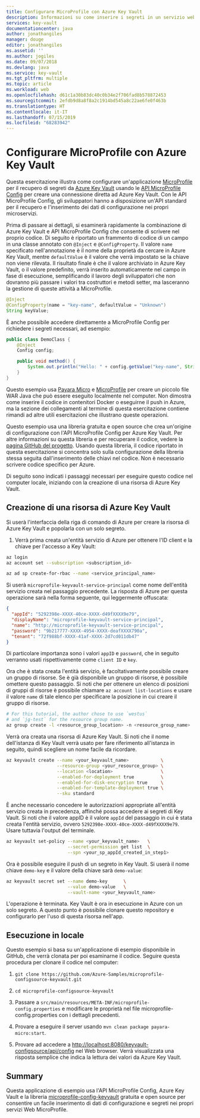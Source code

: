 ```yaml
---
title: Configurare MicroProfile con Azure Key Vault
description: Informazioni su come inserire i segreti in un servizio web MicroProfile con Azure Key Vault
services: key-vault
documentationcenter: java
author: jonathangiles
manager: douge
editor: jonathangiles
ms.assetid: ''
ms.author: jogiles
ms.date: 09/07/2018
ms.devlang: java
ms.service: key-vault
ms.tgt_pltfrm: multiple
ms.topic: article
ms.workload: web
ms.openlocfilehash: d61c1a30b83dc40c0b34e2f706fad8b578872453
ms.sourcegitcommit: 2efdb9d8a8f8a2c1914bd545a8c22ae6fe0f463b
ms.translationtype: HT
ms.contentlocale: it-IT
ms.lasthandoff: 07/15/2019
ms.locfileid: "68283942"
---
```

# <a name="configure-microprofile-with-azure-key-vault"></a>Configurare MicroProfile con Azure Key Vault

Questa esercitazione illustra come configurare un'applicazione [MicroProfile](http://microprofile.io) per il recupero di segreti da [Azure Key Vault](https://azure.microsoft.com/services/key-vault/) usando le [API MicroProfile Config](https://microprofile.io/project/eclipse/microprofile-config) per creare una connessione diretta ad Azure Key Vault. Con le API MicroProfile Config, gli sviluppatori hanno a disposizione un'API standard per il recupero e l'inserimento dei dati di configurazione nei propri microservizi.

Prima di passare ai dettagli, si esaminerà rapidamente la combinazione di Azure Key Vault e API MicroProfile Config che consente di scrivere nel proprio codice. Di seguito è riportato un frammento di codice di un campo in una classe annotato con `@Inject` e `@ConfigProperty`. Il valore `name` specificato nell'annotazione è il nome della proprietà da cercare in Azure Key Vault, mentre `defaultValue` è il valore che verrà impostato se la chiave non viene rilevata. Il risultato finale è che il valore archiviato in Azure Key Vault, o il valore predefinito, verrà inserito automaticamente nel campo in fase di esecuzione, semplificando il lavoro degli sviluppatori che non dovranno più passare i valori tra costruttori e metodi setter, ma lasceranno la gestione di queste attività a MicroProfile.

```java
@Inject
@ConfigProperty(name = "key-name", defaultValue = "Unknown")
String keyValue;
```

È anche possibile accedere direttamente a MicroProfile Config per richiedere i segreti necessari, ad esempio:

```java
public class DemoClass {
    @Inject
    Config config;

    public void method() {
        System.out.println("Hello: " + config.getValue("key-name", String.class));
    }
}
```

Questo esempio usa [Payara Micro](https://www.payara.fish/payara_micro) e [MicroProfile](https://microprofile.io/) per creare un piccolo file WAR Java che può essere eseguito localmente nel computer. Non dimostra come inserire il codice in contenitori Docker o eseguirne il push in Azure, ma la sezione dei collegamenti al termine di questa esercitazione contiene rimandi ad altre utili esercitazioni che illustrano queste operazioni.

Questo esempio usa una libreria gratuita e open source che crea un'origine di configurazione con l'API MicroProfile Config per Azure Key Vault. Per altre informazioni su questa libreria e per recuperare il codice, vedere la [pagina GitHub del progetto](https://github.com/Azure/azure-microprofile/tree/master/microprofile-config-keyvault). Usando questa libreria, il codice riportato in questa esercitazione si concentra solo sulla configurazione della libreria stessa seguita dall'inserimento delle chiavi nel codice. Non è necessario scrivere codice specifico per Azure.

Di seguito sono indicati i passaggi necessari per eseguire questo codice nel computer locale, iniziando con la creazione di una risorsa di Azure Key Vault.

## <a name="creating-an-azure-key-vault-resource"></a>Creazione di una risorsa di Azure Key Vault

Si userà l'interfaccia della riga di comando di Azure per creare la risorsa di Azure Key Vault e popolarla con un solo segreto.

1. Verrà prima creata un'entità servizio di Azure per ottenere l'ID client e la chiave per l'accesso a Key Vault:

```bash
az login
az account set --subscription <subscription_id>

az ad sp create-for-rbac --name <service_principal_name>
```

Si userà `microprofile-keyvault-service-principal` come nome dell'entità servizio creata nel passaggio precedente. La risposta di Azure per questa operazione sarà nella forma seguente, qui leggermente offuscata:

```json
{
  "appId": "5292398e-XXXX-40ce-XXXX-d49fXXXX9e79",
  "displayName": "microprofile-keyvault-service-principal",
  "name": "http://microprofile-keyvault-service-principal",
  "password": "9b217777-XXXX-4954-XXXX-deafXXXX790a",
  "tenant": "72f988bf-XXXX-41af-XXXX-2d7cd011db47"
}
```

Di particolare importanza sono i valori `appID` e `password`, che in seguito verranno usati rispettivamente come `client ID` e `key`.

Ora che è stata creata l'entità servizio, è facoltativamente possibile creare un gruppo di risorse. Se è già disponibile un gruppo di risorse, è possibile omettere questo passaggio. Si noti che per ottenere un elenco di posizioni di gruppi di risorse è possibile chiamare `az account list-locations` e usare il valore `name` di tale elenco per specificare la posizione in cui creare il gruppo di risorse.

```bash
# For this tutorial, the author chose to use `westus`
# and `jg-test` for the resource group name.
az group create -l <resource_group_location> -n <resource_group_name>
```

Verrà ora creata una risorsa di Azure Key Vault. Si noti che il nome dell'istanza di Key Vault verrà usato per fare riferimento all'istanza in seguito, quindi scegliere un nome facile da ricordare.

```bash
az keyvault create --name <your_keyvault_name>            \
                   --resource-group <your_resource_group> \
                   --location <location>                  \
                   --enabled-for-deployment true          \
                   --enabled-for-disk-encryption true     \
                   --enabled-for-template-deployment true \
                   --sku standard
```

È anche necessario concedere le autorizzazioni appropriate all'entità servizio creata in precedenza, affinché possa accedere ai segreti di Key Vault. Si noti che il valore appID è il valore `appId` del passaggio in cui è stata creata l'entità servizio, ovvero `5292398e-XXXX-40ce-XXXX-d49fXXXX9e79`. Usare tuttavia l'output del terminale.

```bash
az keyvault set-policy --name <your_keyvault_name>   \
                       --secret-permission get list  \
                       --spn <your_sp_appId_created_in_step1>
```

Ora è possibile eseguire il push di un segreto in Key Vault. Si userà il nome chiave `demo-key` e il valore della chiave sarà `demo-value`:

```bash
az keyvault secret set --name demo-key      \
                       --value demo-value   \
                       --vault-name <your_keyvault_name>  
```

L'operazione è terminata. Key Vault è ora in esecuzione in Azure con un solo segreto. A questo punto è possibile clonare questo repository e configurarlo per l'uso di questa risorsa nell'app.

## <a name="getting-up-and-running-locally"></a>Esecuzione in locale

Questo esempio si basa su un'applicazione di esempio disponibile in GitHub, che verrà clonata per poi esaminarne il codice. Seguire questa procedura per clonare il codice nel computer:

1. `git clone https://github.com/Azure-Samples/microprofile-configsource-keyvault.git`

1. `cd microprofile-configsource-keyvault`

1. Passare a `src/main/resources/META-INF/microprofile-config.properties` e modificare le proprietà nel file microprofile-config.properties con i dettagli precedenti.

1. Provare a eseguire il server usando `mvn clean package payara-micro:start`.

1. Provare ad accedere a [http://localhost:8080/keyvault-configsource/api/config](http://localhost:8080/keyvault-configsource/api/config) nel Web browser. Verrà visualizzata una risposta semplice che indica la lettura dei valori da Azure Key Vault.

## <a name="summary"></a>Summary

Questa applicazione di esempio usa l'API MicroProfile Config, Azure Key Vault e la libreria [microprofile-config-keyvault](https://github.com/Azure/azure-microprofile/tree/master/microprofile-config-keyvault) gratuita e open source per consentire un facile inserimento di dati di configurazione e segreti nei propri servizi Web MicroProfile.
